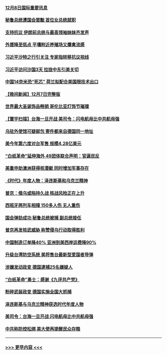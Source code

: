 #### [12月8日国际重要讯息](../pages/prog202/a103593451.md?t=12082050) 
#### [秘鲁总统遭国会罢黜 首位女总统就职](../pages/prog202/a103593454.md?t=12082050) 
#### [支持抗议 伊朗前总统与最高领袖妹妹齐发声](../pages/prog202/a103593433.md?t=12082050) 
#### [外援降至低点 平壤附近养殖场又爆禽流感](../pages/prog202/a103593440.md?t=12082050) 
#### [习近平沙特之行引关注 专家指转移抗议视线](../pages/prog202/a103593437.md?t=12082050) 
#### [习近平访问沙国3天 拉拢中东引美关切](../pages/prog202/a103593347.md?t=12082050) 
#### [中国14奈米恐“死芯” 荷兰拟配合美国限技术出口](../pages/prog202/a103593339.md?t=12082050) 
#### [【晚间新闻】12月7日完整版](../pages/prog202/a103593257.md?t=12082050) 
#### [世界最大圣诞饰品畅销 哥伦比亚灯饰节璀璨](../pages/prog202/a103593254.md?t=12082050) 
#### [【寰宇扫描】台海一旦开战 美司令：闪电航母比中共航母强](../pages/prog202/a103593243.md?t=12082050) 
#### [乌驻外使馆可疑邮包 寄件都来自德国同一地址](../pages/prog202/a103593272.md?t=12082050) 
#### [美今年第六度对台军售 规模4.28亿美元](../pages/prog202/a103593109.md?t=12082050) 
#### [“白纸革命”延伸海外 49团体联合声明：官逼民反](../pages/prog202/a103593084.md?t=12082050) 
#### [美重申助澳洲获得核潜艇 同时增加军事存在](../pages/prog202/a103593100.md?t=12082050) 
#### [《时代》年度人物：泽连斯基和乌克兰精神](../pages/prog202/a103593104.md?t=12082050) 
#### [普京：俄乌或陷持久战 核战风险正在上升](../pages/prog202/a103593102.md?t=12082050) 
#### [西班牙两列车相撞 150多人伤 无人重伤](../pages/prog202/a103593106.md?t=12082050) 
#### [国会弹劾成功 秘鲁总统被捕 副总统接任](../pages/prog202/a103593009.md?t=12082050) 
#### [普京再发核武威胁 称赞侵乌行动取得胜利](../pages/prog202/a103592953.md?t=12082050) 
#### [中国制造订单降40% 亚洲到美西岸运费降90%](../pages/prog202/a103592946.md?t=12082050) 
#### [升级台湾防空系统 美将售台最新型爱国者导弹](../pages/prog202/a103592952.md?t=12082050) 
#### [涉嫌发动政变 德国逮捕25名嫌疑人](../pages/prog202/a103592905.md?t=12082050) 
#### [“白纸革命”勇士：感谢《九评共产党》](../pages/prog202/a103592900.md?t=12082050) 
#### [粉碎武装政变 德国实施全国大抓捕](../pages/prog202/a103592749.md?t=12082050) 
#### [泽连斯基与乌克兰精神获选时代年度人物](../pages/prog202/a103592720.md?t=12082050) 
#### [美司令：台海一旦开战 闪电航母比中共航母强](../pages/prog202/a103592717.md?t=12082050) 
#### [中共称防控松绑 美大使再提醒民众存粮](../pages/prog202/a103592702.md?t=12082050) 

----
#### [ >>> 更早内容 <<< ](../indexes/prog202-earlier.md)
